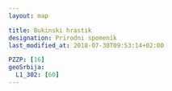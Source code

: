 ```yaml
---
layout: map

title: Bukinski hrastik
designation: Prirodni spomenik
last_modified_at: 2018-07-30T09:53:14+02:00

PZZP: [16]
geoSrbija:
  L1_302: [60]
---
```

